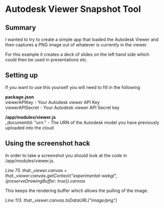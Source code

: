 # Autodesk Viewer Snapshot Tool

## Summary

I wanted to try to create a simple app that loaded the Autodesk Viewer and then captures a PNG image out of whatever is currently in the viewer.

For this example it creates a deck of slides on the left hand side which could then be used in presentations etc.

## Setting up

If you want to use this yourself you will need to fill in the following

<b>package.json</b><br/>
viewerAPIKey - Your Autodesk viewer API Key<br/>
viewerAPISecret - Your Autodesk viewer API Secret key<br/>

<b>/app/modules/viewer.js</b><br/>
_documentId: "urn:" - The URN of the Autodesk model you have previously uploaded into the cloud

## Using the screenshot hack

In order to take a screenshot you should look at the code in /app/modules/viewer.js. 

<i>Line 75.  that._viewer.canvas = that._viewer.canvas.getContext("experimental-webgl", {preserveDrawingBuffer: true}).canvas</i>

This keeps the rendering buffer which allows the pulling of the image.

<i>Line 113. that._viewer.canvas.toDataURL("image/png")</i>
